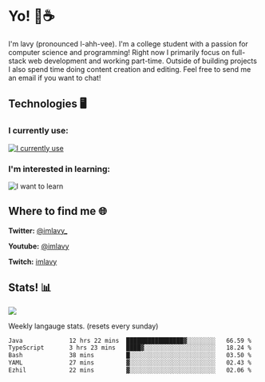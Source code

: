 # Yo! 🦊☕

I'm lavy (pronounced l-ahh-vee). I'm a college student with a passion for computer science and programming! Right now I primarily focus on full-stack web development and working part-time. Outside of building projects I also spend time doing content creation and editing. Feel free to send me an email if you want to chat!


## Technologies 🖥️

### I currently use:
[![I currently use](https://skillicons.dev/icons?i=ts,react,nextjs,nodejs,python,django,svelte,aws,emotion,electron,vite,styledcomponents,vercel,figma,github,vscode,mongo,docker,linux,ps,pr,ae&perline=8)](https://skillicons.dev)
### I'm interested in learning:
![I want to learn](https://skillicons.dev/icons?i=graphql,apollo,nginx,redis,threejs,supabase,astro&perline=8)

## Where to find me 🌐

**Twitter:** [@imlavy_](https://twitter.com/@imlavy_)

**Youtube:** [@imlavy](https://youtube.com/@imlavy)

**Twitch:** [imlavy](https://twitch.tv/imlavy)

## Stats! 📊
[![](https://visitcount.itsvg.in/api?id=lavyyy&icon=0&color=11)](https://visitcount.itsvg.in)

Weekly langauge stats. (resets every sunday)
<!--START_SECTION:waka-->

```txt
Java             12 hrs 22 mins  ████████████████▓░░░░░░░░   66.59 %
TypeScript       3 hrs 23 mins   ████▓░░░░░░░░░░░░░░░░░░░░   18.24 %
Bash             38 mins         █░░░░░░░░░░░░░░░░░░░░░░░░   03.50 %
YAML             27 mins         ▓░░░░░░░░░░░░░░░░░░░░░░░░   02.43 %
Ezhil            22 mins         ▓░░░░░░░░░░░░░░░░░░░░░░░░   02.06 %
```

<!--END_SECTION:waka-->

